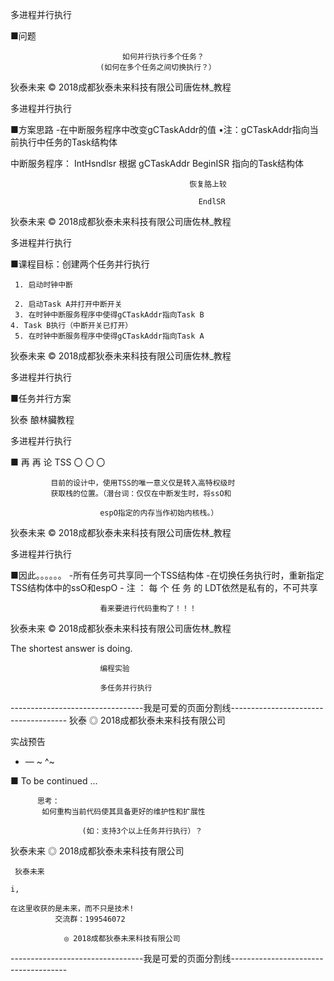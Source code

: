多进程并行执行

■问题

                             如何并行执行多个任务？
                        (如何在多个任务之间切换执行？）

狄泰未来                    © 2018成都狄泰未来科技有限公司唐佐林_教程

多进程并行执行

■方案思路
    -在中断服务程序中改变gCTaskAddr的值
          •注：gCTaskAddr指向当前执行中任务的Task结构体

中断服务程序：                 IntHsndlsr         根据 gCTaskAddr
              BeginISR                    指向的Task结构体

                                            恢复胳上较

                                              EndlSR

狄泰未来                    © 2018成都狄泰未来科技有限公司唐佐林_教程

多进程并行执行

■课程目标：创建两个任务并行执行

     1. 启动时钟中断

     2. 启动Task A并打开中断开关
     3. 在时钟中断服务程序中使得gCTaskAddr指向Task B
    4. Task B执行（中断开关已打开）
     5. 在时钟中断服务程序中使得gCTaskAddr指向Task A

狄泰未来                    © 2018成都狄泰未来科技有限公司唐佐林_教程

多进程并行执行

■任务并行方案

狄泰                                          酿林臟教程

 多进程并行执行

■ 再 再 论 TSS 〇 〇 〇

             目前的设计中，使用TSS的唯一意义仅是转入高特权级时
             获取栈的位置。（潜台词：仅仅在中断发生时，将ssO和

                        espO指定的内存当作初始内核栈。）

狄泰未来                    © 2018成都狄泰未来科技有限公司唐佐林_教程

多进程并行执行

■因此。。。。。。
    -所有任务可共享同一个TSS结构体
    -在切换任务执行时，重新指定TSS结构体中的ssO和espO
    - 注 ： 每 个 任 务 的 LDT依然是私有的，不可共享

                        看来要进行代码重构了！！！

狄泰未来                    © 2018成都狄泰未来科技有限公司唐佐林_教程

The shortest answer is doing.

                        编程实验

                        多任务并行执行

---------------------------------我是可爱的页面分割线-------------------------------------
狄泰                        ◎ 2018成都狄泰未来科技有限公司

实战预告

*   —  ~  ^~

   ■ To be continued ...

          思考：
           如何重构当前代码使其具备更好的维护性和扩展性

                    (如：支持3个以上任务并行执行）？

狄泰未来          ◎ 2018成都狄泰未来科技有限公司

     狄泰未来
                                                                                  i,

    在这里收获的是未来，而不只是技术!
              交流群：199546072

                ◎ 2018成都狄泰未来科技有限公司

---------------------------------我是可爱的页面分割线-------------------------------------
